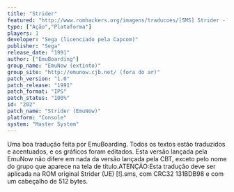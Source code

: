 ```yaml
---
title: "Strider"
featured: "http://www.romhackers.org/imagens/traducoes/[SMS] Strider - EmuNow - 1.png"
type: ["Ação","Plataforma"]
players: 1
developer: "Sega (licenciado pela Capcom)"
publisher: "Sega"
release_date: "1991"
author: ["EmuBoarding"]
group_name: "EmuNow (extinto)"
group_site: "http://emunow.cjb.net/ (fora do ar)"
patch_version: "1.0"
patch_release: "1991"
patch_format: "IPS"
patch_status: "100%"
id: "202"
patch_name: "Strider (EmuNow)"
platform: "Console"
system: "Master System"
---
```


Uma boa tradução feita por EmuBoarding. Todos os textos estão traduzidos e acentuados, e os gráficos foram editados. Esta versão lançada pela EmuNow não difere em nada da versão lançada pela CBT, exceto pelo nome do grupo que aparece na tela de título.ATENÇÃO:Esta tradução deve ser aplicada na ROM original Strider (UE) [!].sms, com CRC32 131BDB98 e com um cabeçalho de 512 bytes.